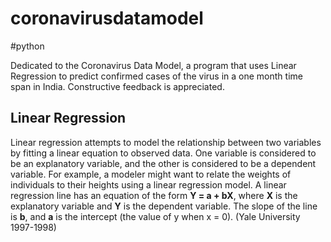 # coronavirusdatamodel

#python

Dedicated to the Coronavirus Data Model, a program that uses Linear Regression to predict confirmed cases of the virus in a one month time span in India. Constructive feedback is appreciated.

## Linear Regression
Linear regression attempts to model the relationship between two variables by fitting a linear equation to observed data. One variable is considered to be an explanatory variable, and the other is considered to be a dependent variable.
For example, a modeler might want to relate the weights of individuals to their heights using a linear regression model.
A linear regression line has an equation of the form **Y = a + bX**, where **X** is the explanatory variable and **Y** is the dependent variable. 
The slope of the line is **b**, and **a** is the intercept (the value of y when x = 0). (Yale University 1997-1998)
